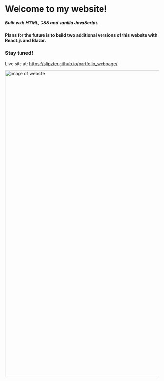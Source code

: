 # Welcome to my website!

##### Built with HTML, CSS and vanilla JavaScript. 
#### Plans for the future is to build two additional versions of this website with React.js and Blazor. 

### Stay tuned!


Live site at: https://slipzter.github.io/portfolio_webpage/

<img src="https://i.imgur.com/3SQ88ie.png" alt="image of website" width="1000"/>
